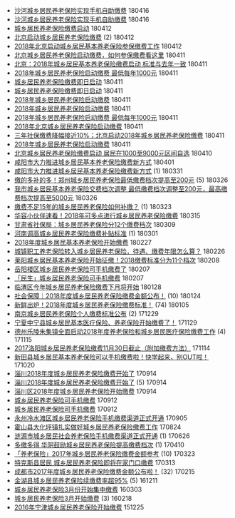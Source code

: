 - [沙河城乡居民养老保险实现手机自助缴费](http://jkwz.applinzi.com/ittc/7092534032762143754.html#%E6%B2%99%E6%B2%B3%E5%9F%8E%E4%B9%A1%E5%B1%85%E6%B0%91%E5%85%BB%E8%80%81%E4%BF%9D%E9%99%A9%E5%AE%9E%E7%8E%B0%E6%89%8B%E6%9C%BA%E8%87%AA%E5%8A%A9%E7%BC%B4%E8%B4%B9)  180416 
- [沙河城乡居民养老保险实现手机自助缴费](http://jkwz.applinzi.com/ittc/7092529906682692618.html#%E6%B2%99%E6%B2%B3%E5%9F%8E%E4%B9%A1%E5%B1%85%E6%B0%91%E5%85%BB%E8%80%81%E4%BF%9D%E9%99%A9%E5%AE%9E%E7%8E%B0%E6%89%8B%E6%9C%BA%E8%87%AA%E5%8A%A9%E7%BC%B4%E8%B4%B9)  180416 
- [城乡居民养老保险缴费启动](http://jkwz.applinzi.com/ittc/7091044968334623754.html#%E5%9F%8E%E4%B9%A1%E5%B1%85%E6%B0%91%E5%85%BB%E8%80%81%E4%BF%9D%E9%99%A9%E7%BC%B4%E8%B4%B9%E5%90%AF%E5%8A%A8)  180412 
- [北京启动城乡居民养老保险缴费](http://jkwz.applinzi.com/ittc/7091043677378184198.html#%E5%8C%97%E4%BA%AC%E5%90%AF%E5%8A%A8%E5%9F%8E%E4%B9%A1%E5%B1%85%E6%B0%91%E5%85%BB%E8%80%81%E4%BF%9D%E9%99%A9%E7%BC%B4%E8%B4%B9) (2) 180412 
- [2018年北京启动城乡居民基本养老保险参保缴费工作](http://jkwz.applinzi.com/ittc/7091040425295217680.html#2018%E5%B9%B4%E5%8C%97%E4%BA%AC%E5%90%AF%E5%8A%A8%E5%9F%8E%E4%B9%A1%E5%B1%85%E6%B0%91%E5%9F%BA%E6%9C%AC%E5%85%BB%E8%80%81%E4%BF%9D%E9%99%A9%E5%8F%82%E4%BF%9D%E7%BC%B4%E8%B4%B9%E5%B7%A5%E4%BD%9C)  180412 
- [北京城乡居民养老保险启动缴费，如何参保缴费看这里](http://jkwz.applinzi.com/ittc/7090852235569529866.html#%E5%8C%97%E4%BA%AC%E5%9F%8E%E4%B9%A1%E5%B1%85%E6%B0%91%E5%85%BB%E8%80%81%E4%BF%9D%E9%99%A9%E5%90%AF%E5%8A%A8%E7%BC%B4%E8%B4%B9%EF%BC%8C%E5%A6%82%E4%BD%95%E5%8F%82%E4%BF%9D%E7%BC%B4%E8%B4%B9%E7%9C%8B%E8%BF%99%E9%87%8C)  180411 
- [北京：2018年城乡居民基本养老保险缴费启动 标准与去年一致](http://jkwz.applinzi.com/ittc/7090759069520626694.html#%E5%8C%97%E4%BA%AC%EF%BC%9A2018%E5%B9%B4%E5%9F%8E%E4%B9%A1%E5%B1%85%E6%B0%91%E5%9F%BA%E6%9C%AC%E5%85%BB%E8%80%81%E4%BF%9D%E9%99%A9%E7%BC%B4%E8%B4%B9%E5%90%AF%E5%8A%A8+%E6%A0%87%E5%87%86%E4%B8%8E%E5%8E%BB%E5%B9%B4%E4%B8%80%E8%87%B4)  180411 
- [2018年城乡居民养老保险启动缴费 最低每年1000元](http://jkwz.applinzi.com/ittc/7090694047322866698.html#2018%E5%B9%B4%E5%9F%8E%E4%B9%A1%E5%B1%85%E6%B0%91%E5%85%BB%E8%80%81%E4%BF%9D%E9%99%A9%E5%90%AF%E5%8A%A8%E7%BC%B4%E8%B4%B9+%E6%9C%80%E4%BD%8E%E6%AF%8F%E5%B9%B41000%E5%85%83)  180411 
- [城乡居民养老保险缴费即日启动](http://jkwz.applinzi.com/ittc/7090680275711558666.html#%E5%9F%8E%E4%B9%A1%E5%B1%85%E6%B0%91%E5%85%BB%E8%80%81%E4%BF%9D%E9%99%A9%E7%BC%B4%E8%B4%B9%E5%8D%B3%E6%97%A5%E5%90%AF%E5%8A%A8)  180411 
- [城乡居民养老保险缴费即日启动](http://jkwz.applinzi.com/ittc/7090674419527844870.html#%E5%9F%8E%E4%B9%A1%E5%B1%85%E6%B0%91%E5%85%BB%E8%80%81%E4%BF%9D%E9%99%A9%E7%BC%B4%E8%B4%B9%E5%8D%B3%E6%97%A5%E5%90%AF%E5%8A%A8)  180411 
- [2018年城乡居民养老保险启动缴费](http://jkwz.applinzi.com/ittc/7090659500052972550.html#2018%E5%B9%B4%E5%9F%8E%E4%B9%A1%E5%B1%85%E6%B0%91%E5%85%BB%E8%80%81%E4%BF%9D%E9%99%A9%E5%90%AF%E5%8A%A8%E7%BC%B4%E8%B4%B9)  180411 
- [2018年城乡居民养老保险启动缴费](http://jkwz.applinzi.com/ittc/7090659077682365450.html#2018%E5%B9%B4%E5%9F%8E%E4%B9%A1%E5%B1%85%E6%B0%91%E5%85%BB%E8%80%81%E4%BF%9D%E9%99%A9%E5%90%AF%E5%8A%A8%E7%BC%B4%E8%B4%B9)  180411 
- [2018年城乡居民养老保险启动缴费 最低每年1000元](http://jkwz.applinzi.com/ittc/7090638972974007307.html#2018%E5%B9%B4%E5%9F%8E%E4%B9%A1%E5%B1%85%E6%B0%91%E5%85%BB%E8%80%81%E4%BF%9D%E9%99%A9%E5%90%AF%E5%8A%A8%E7%BC%B4%E8%B4%B9+%E6%9C%80%E4%BD%8E%E6%AF%8F%E5%B9%B41000%E5%85%83)  180411 
- [2018年北京城乡居民养老保险启动缴费](http://jkwz.applinzi.com/ittc/7090612110998635530.html#2018%E5%B9%B4%E5%8C%97%E4%BA%AC%E5%9F%8E%E4%B9%A1%E5%B1%85%E6%B0%91%E5%85%BB%E8%80%81%E4%BF%9D%E9%99%A9%E5%90%AF%E5%8A%A8%E7%BC%B4%E8%B4%B9)  180411 
- [三年社保缴费降幅接近10%；北京启动2018年城乡居民养老保险缴费](http://jkwz.applinzi.com/ittc/7090387566815872010.html#%E4%B8%89%E5%B9%B4%E7%A4%BE%E4%BF%9D%E7%BC%B4%E8%B4%B9%E9%99%8D%E5%B9%85%E6%8E%A5%E8%BF%9110%25%EF%BC%9B%E5%8C%97%E4%BA%AC%E5%90%AF%E5%8A%A82018%E5%B9%B4%E5%9F%8E%E4%B9%A1%E5%B1%85%E6%B0%91%E5%85%BB%E8%80%81%E4%BF%9D%E9%99%A9%E7%BC%B4%E8%B4%B9)  180411 
- [2018年城乡居民养老保险启动缴费](http://jkwz.applinzi.com/ittc/7090554396079555594.html#2018%E5%B9%B4%E5%9F%8E%E4%B9%A1%E5%B1%85%E6%B0%91%E5%85%BB%E8%80%81%E4%BF%9D%E9%99%A9%E5%90%AF%E5%8A%A8%E7%BC%B4%E8%B4%B9)  180411 
- [北京城乡居民养老保险缴费启动 居民在1000至9000元区间自选](http://jkwz.applinzi.com/ittc/7090421567928665104.html#%E5%8C%97%E4%BA%AC%E5%9F%8E%E4%B9%A1%E5%B1%85%E6%B0%91%E5%85%BB%E8%80%81%E4%BF%9D%E9%99%A9%E7%BC%B4%E8%B4%B9%E5%90%AF%E5%8A%A8+%E5%B1%85%E6%B0%91%E5%9C%A81000%E8%87%B39000%E5%85%83%E5%8C%BA%E9%97%B4%E8%87%AA%E9%80%89)  180410 
- [咸阳市大力推进城乡居民基本养老保险缴费新方式](http://jkwz.applinzi.com/ittc/7086942122915922960.html#%E5%92%B8%E9%98%B3%E5%B8%82%E5%A4%A7%E5%8A%9B%E6%8E%A8%E8%BF%9B%E5%9F%8E%E4%B9%A1%E5%B1%85%E6%B0%91%E5%9F%BA%E6%9C%AC%E5%85%BB%E8%80%81%E4%BF%9D%E9%99%A9%E7%BC%B4%E8%B4%B9%E6%96%B0%E6%96%B9%E5%BC%8F)  180401 
- [咸阳市大力推进城乡居民基本养老保险缴费新方式](http://jkwz.applinzi.com/ittc/7086542174969922577.html#%E5%92%B8%E9%98%B3%E5%B8%82%E5%A4%A7%E5%8A%9B%E6%8E%A8%E8%BF%9B%E5%9F%8E%E4%B9%A1%E5%B1%85%E6%B0%91%E5%9F%BA%E6%9C%AC%E5%85%BB%E8%80%81%E4%BF%9D%E9%99%A9%E7%BC%B4%E8%B4%B9%E6%96%B0%E6%96%B9%E5%BC%8F) (1) 180331 
- [缴的多补的多！郑州城乡居民养老保险最低缴费档次提高至200元](http://jkwz.applinzi.com/ittc/7084853494622454794.html#%E7%BC%B4%E7%9A%84%E5%A4%9A%E8%A1%A5%E7%9A%84%E5%A4%9A%EF%BC%81%E9%83%91%E5%B7%9E%E5%9F%8E%E4%B9%A1%E5%B1%85%E6%B0%91%E5%85%BB%E8%80%81%E4%BF%9D%E9%99%A9%E6%9C%80%E4%BD%8E%E7%BC%B4%E8%B4%B9%E6%A1%A3%E6%AC%A1%E6%8F%90%E9%AB%98%E8%87%B3200%E5%85%83) (5) 180326 
- [我市城乡居民基本养老保险交费档次调整 最低缴费档次调整至200元，最高缴费档次提高至5000元](http://jkwz.applinzi.com/ittc/7084566487346185226.html#%E6%88%91%E5%B8%82%E5%9F%8E%E4%B9%A1%E5%B1%85%E6%B0%91%E5%9F%BA%E6%9C%AC%E5%85%BB%E8%80%81%E4%BF%9D%E9%99%A9%E4%BA%A4%E8%B4%B9%E6%A1%A3%E6%AC%A1%E8%B0%83%E6%95%B4+%E6%9C%80%E4%BD%8E%E7%BC%B4%E8%B4%B9%E6%A1%A3%E6%AC%A1%E8%B0%83%E6%95%B4%E8%87%B3200%E5%85%83%EF%BC%8C%E6%9C%80%E9%AB%98%E7%BC%B4%E8%B4%B9%E6%A1%A3%E6%AC%A1%E6%8F%90%E9%AB%98%E8%87%B35000%E5%85%83)  180326 
- [缴费不足15年的城乡居民养老保险如何补缴？](http://jkwz.applinzi.com/ittc/7083717585994777607.html#%E7%BC%B4%E8%B4%B9%E4%B8%8D%E8%B6%B315%E5%B9%B4%E7%9A%84%E5%9F%8E%E4%B9%A1%E5%B1%85%E6%B0%91%E5%85%BB%E8%80%81%E4%BF%9D%E9%99%A9%E5%A6%82%E4%BD%95%E8%A1%A5%E7%BC%B4%EF%BC%9F) (1) 180323 
- [华容小伙伴速看！2018年可多点进行城乡居民养老保险缴费](http://jkwz.applinzi.com/ittc/7080732447212045329.html#%E5%8D%8E%E5%AE%B9%E5%B0%8F%E4%BC%99%E4%BC%B4%E9%80%9F%E7%9C%8B%EF%BC%812018%E5%B9%B4%E5%8F%AF%E5%A4%9A%E7%82%B9%E8%BF%9B%E8%A1%8C%E5%9F%8E%E4%B9%A1%E5%B1%85%E6%B0%91%E5%85%BB%E8%80%81%E4%BF%9D%E9%99%A9%E7%BC%B4%E8%B4%B9)  180315 
- [甘肃省社保局：城乡居民养老保险分12个缴费档次](http://jkwz.applinzi.com/ittc/7078434587686732810.html#%E7%94%98%E8%82%83%E7%9C%81%E7%A4%BE%E4%BF%9D%E5%B1%80%EF%BC%9A%E5%9F%8E%E4%B9%A1%E5%B1%85%E6%B0%91%E5%85%BB%E8%80%81%E4%BF%9D%E9%99%A9%E5%88%8612%E4%B8%AA%E7%BC%B4%E8%B4%B9%E6%A1%A3%E6%AC%A1)  180309 
- [河南调高城乡居民养老保险缴费补贴标准](http://jkwz.applinzi.com/ittc/7075409955530474506.html#%E6%B2%B3%E5%8D%97%E8%B0%83%E9%AB%98%E5%9F%8E%E4%B9%A1%E5%B1%85%E6%B0%91%E5%85%BB%E8%80%81%E4%BF%9D%E9%99%A9%E7%BC%B4%E8%B4%B9%E8%A1%A5%E8%B4%B4%E6%A0%87%E5%87%86) (1) 180301 
- [2018年度城乡居民基本养老保险开始缴费](http://jkwz.applinzi.com/ittc/7074864658089772039.html#2018%E5%B9%B4%E5%BA%A6%E5%9F%8E%E4%B9%A1%E5%B1%85%E6%B0%91%E5%9F%BA%E6%9C%AC%E5%85%BB%E8%80%81%E4%BF%9D%E9%99%A9%E5%BC%80%E5%A7%8B%E7%BC%B4%E8%B4%B9)  180227 
- [城镇职工养老保险转入城乡居民养老保险，待遇、缴费年限怎么算？](http://jkwz.applinzi.com/ittc/7074341642851320849.html#%E5%9F%8E%E9%95%87%E8%81%8C%E5%B7%A5%E5%85%BB%E8%80%81%E4%BF%9D%E9%99%A9%E8%BD%AC%E5%85%A5%E5%9F%8E%E4%B9%A1%E5%B1%85%E6%B0%91%E5%85%BB%E8%80%81%E4%BF%9D%E9%99%A9%EF%BC%8C%E5%BE%85%E9%81%87%E3%80%81%E7%BC%B4%E8%B4%B9%E5%B9%B4%E9%99%90%E6%80%8E%E4%B9%88%E7%AE%97%EF%BC%9F)  180226 
- [莱阳城乡居民基本养老保险开始征缴！2018缴费标准分为11个档次](http://jkwz.applinzi.com/ittc/7067802163151897611.html#%E8%8E%B1%E9%98%B3%E5%9F%8E%E4%B9%A1%E5%B1%85%E6%B0%91%E5%9F%BA%E6%9C%AC%E5%85%BB%E8%80%81%E4%BF%9D%E9%99%A9%E5%BC%80%E5%A7%8B%E5%BE%81%E7%BC%B4%EF%BC%812018%E7%BC%B4%E8%B4%B9%E6%A0%87%E5%87%86%E5%88%86%E4%B8%BA11%E4%B8%AA%E6%A1%A3%E6%AC%A1)  180208 
- [岳阳楼区城乡居民养老保险可手机缴费了](http://jkwz.applinzi.com/ittc/7067396403687326730.html#%E5%B2%B3%E9%98%B3%E6%A5%BC%E5%8C%BA%E5%9F%8E%E4%B9%A1%E5%B1%85%E6%B0%91%E5%85%BB%E8%80%81%E4%BF%9D%E9%99%A9%E5%8F%AF%E6%89%8B%E6%9C%BA%E7%BC%B4%E8%B4%B9%E4%BA%86)  180207 
- [「民生」城乡居民养老保险可手机缴费](http://jkwz.applinzi.com/ittc/7067362483033867270.html#%E3%80%8C%E6%B0%91%E7%94%9F%E3%80%8D%E5%9F%8E%E4%B9%A1%E5%B1%85%E6%B0%91%E5%85%BB%E8%80%81%E4%BF%9D%E9%99%A9%E5%8F%AF%E6%89%8B%E6%9C%BA%E7%BC%B4%E8%B4%B9)  180207 
- [临渭区今年城乡居民养老保险缴费下月将开始](http://jkwz.applinzi.com/ittc/7063587763058639889.html#%E4%B8%B4%E6%B8%AD%E5%8C%BA%E4%BB%8A%E5%B9%B4%E5%9F%8E%E4%B9%A1%E5%B1%85%E6%B0%91%E5%85%BB%E8%80%81%E4%BF%9D%E9%99%A9%E7%BC%B4%E8%B4%B9%E4%B8%8B%E6%9C%88%E5%B0%86%E5%BC%80%E5%A7%8B)  180128 
- [社会保障｜2018年度城乡居民养老保险缴费金额公布！](http://jkwz.applinzi.com/ittc/7062247508955104272.html#%E7%A4%BE%E4%BC%9A%E4%BF%9D%E9%9A%9C%EF%BD%9C2018%E5%B9%B4%E5%BA%A6%E5%9F%8E%E4%B9%A1%E5%B1%85%E6%B0%91%E5%85%BB%E8%80%81%E4%BF%9D%E9%99%A9%E7%BC%B4%E8%B4%B9%E9%87%91%E9%A2%9D%E5%85%AC%E5%B8%83%EF%BC%81) (10) 180124 
- [新鲜出炉！2018年度城乡居民养老保险缴费标准！](http://jkwz.applinzi.com/ittc/7055188601157977099.html#%E6%96%B0%E9%B2%9C%E5%87%BA%E7%82%89%EF%BC%812018%E5%B9%B4%E5%BA%A6%E5%9F%8E%E4%B9%A1%E5%B1%85%E6%B0%91%E5%85%BB%E8%80%81%E4%BF%9D%E9%99%A9%E7%BC%B4%E8%B4%B9%E6%A0%87%E5%87%86%EF%BC%81) (74) 180105 
- [南京城乡居民养老保险个人缴费标准公布](http://jkwz.applinzi.com/ittc/7052568435223954449.html#%E5%8D%97%E4%BA%AC%E5%9F%8E%E4%B9%A1%E5%B1%85%E6%B0%91%E5%85%BB%E8%80%81%E4%BF%9D%E9%99%A9%E4%B8%AA%E4%BA%BA%E7%BC%B4%E8%B4%B9%E6%A0%87%E5%87%86%E5%85%AC%E5%B8%83) (2) 171229 
- [宁夏中宁县城乡居民基本医疗保险、养老保险开始缴费了！](http://jkwz.applinzi.com/ittc/7041426141385065489.html#%E5%AE%81%E5%A4%8F%E4%B8%AD%E5%AE%81%E5%8E%BF%E5%9F%8E%E4%B9%A1%E5%B1%85%E6%B0%91%E5%9F%BA%E6%9C%AC%E5%8C%BB%E7%96%97%E4%BF%9D%E9%99%A9%E3%80%81%E5%85%BB%E8%80%81%E4%BF%9D%E9%99%A9%E5%BC%80%E5%A7%8B%E7%BC%B4%E8%B4%B9%E4%BA%86%EF%BC%81)  171129 
- [德州乐陵朱集镇全面启动2018年度养老保险和城乡居民医疗保险缴费工作](http://jkwz.applinzi.com/ittc/7036095001598100497.html#%E5%BE%B7%E5%B7%9E%E4%B9%90%E9%99%B5%E6%9C%B1%E9%9B%86%E9%95%87%E5%85%A8%E9%9D%A2%E5%90%AF%E5%8A%A82018%E5%B9%B4%E5%BA%A6%E5%85%BB%E8%80%81%E4%BF%9D%E9%99%A9%E5%92%8C%E5%9F%8E%E4%B9%A1%E5%B1%85%E6%B0%91%E5%8C%BB%E7%96%97%E4%BF%9D%E9%99%A9%E7%BC%B4%E8%B4%B9%E5%B7%A5%E4%BD%9C) (4) 171115 
- [2017洛阳城乡居民养老保险缴费11月30日截止（附加缴费方法）](http://jkwz.applinzi.com/ittc/7035771706445136912.html#2017%E6%B4%9B%E9%98%B3%E5%9F%8E%E4%B9%A1%E5%B1%85%E6%B0%91%E5%85%BB%E8%80%81%E4%BF%9D%E9%99%A9%E7%BC%B4%E8%B4%B911%E6%9C%8830%E6%97%A5%E6%88%AA%E6%AD%A2%EF%BC%88%E9%99%84%E5%8A%A0%E7%BC%B4%E8%B4%B9%E6%96%B9%E6%B3%95%EF%BC%89)  171114 
- [新田县城乡居民基本养老保险可以手机缴费啦！快学起来，别OUT啦！](http://jkwz.applinzi.com/ittc/7026594328271651857.html#%E6%96%B0%E7%94%B0%E5%8E%BF%E5%9F%8E%E4%B9%A1%E5%B1%85%E6%B0%91%E5%9F%BA%E6%9C%AC%E5%85%BB%E8%80%81%E4%BF%9D%E9%99%A9%E5%8F%AF%E4%BB%A5%E6%89%8B%E6%9C%BA%E7%BC%B4%E8%B4%B9%E5%95%A6%EF%BC%81%E5%BF%AB%E5%AD%A6%E8%B5%B7%E6%9D%A5%EF%BC%8C%E5%88%ABOUT%E5%95%A6%EF%BC%81)  171020 
- [淄川2018年度城乡居民养老保险缴费开始了](http://jkwz.applinzi.com/ittc/7013203798309470992.html#%E6%B7%84%E5%B7%9D2018%E5%B9%B4%E5%BA%A6%E5%9F%8E%E4%B9%A1%E5%B1%85%E6%B0%91%E5%85%BB%E8%80%81%E4%BF%9D%E9%99%A9%E7%BC%B4%E8%B4%B9%E5%BC%80%E5%A7%8B%E4%BA%86)  170914 
- [淄川2018年度城乡居民养老保险缴费开始了](http://jkwz.applinzi.com/ittc/7013100689545495568.html#%E6%B7%84%E5%B7%9D2018%E5%B9%B4%E5%BA%A6%E5%9F%8E%E4%B9%A1%E5%B1%85%E6%B0%91%E5%85%BB%E8%80%81%E4%BF%9D%E9%99%A9%E7%BC%B4%E8%B4%B9%E5%BC%80%E5%A7%8B%E4%BA%86) (5) 170914 
- [淄川区2018年度城乡居民养老保险开始缴费](http://jkwz.applinzi.com/ittc/7013093326813922065.html#%E6%B7%84%E5%B7%9D%E5%8C%BA2018%E5%B9%B4%E5%BA%A6%E5%9F%8E%E4%B9%A1%E5%B1%85%E6%B0%91%E5%85%BB%E8%80%81%E4%BF%9D%E9%99%A9%E5%BC%80%E5%A7%8B%E7%BC%B4%E8%B4%B9)  170914 
- [城乡居民养老保险可手机缴费](http://jkwz.applinzi.com/ittc/7012337679994454800.html#%E5%9F%8E%E4%B9%A1%E5%B1%85%E6%B0%91%E5%85%BB%E8%80%81%E4%BF%9D%E9%99%A9%E5%8F%AF%E6%89%8B%E6%9C%BA%E7%BC%B4%E8%B4%B9)  170912 
- [城乡居民养老保险可手机缴费](http://jkwz.applinzi.com/ittc/7012337679990260496.html#%E5%9F%8E%E4%B9%A1%E5%B1%85%E6%B0%91%E5%85%BB%E8%80%81%E4%BF%9D%E9%99%A9%E5%8F%AF%E6%89%8B%E6%9C%BA%E7%BC%B4%E8%B4%B9)  170912 
- [永州冷水滩区城乡居民养老保险手机缴费渠道正式开通](http://jkwz.applinzi.com/ittc/7009761610577740816.html#%E6%B0%B8%E5%B7%9E%E5%86%B7%E6%B0%B4%E6%BB%A9%E5%8C%BA%E5%9F%8E%E4%B9%A1%E5%B1%85%E6%B0%91%E5%85%BB%E8%80%81%E4%BF%9D%E9%99%A9%E6%89%8B%E6%9C%BA%E7%BC%B4%E8%B4%B9%E6%B8%A0%E9%81%93%E6%AD%A3%E5%BC%8F%E5%BC%80%E9%80%9A)  170905 
- [霍山县大化坪镇扎实做好城乡居民养老保险缴费工作](http://jkwz.applinzi.com/ittc/7005188017114055440.html#%E9%9C%8D%E5%B1%B1%E5%8E%BF%E5%A4%A7%E5%8C%96%E5%9D%AA%E9%95%87%E6%89%8E%E5%AE%9E%E5%81%9A%E5%A5%BD%E5%9F%8E%E4%B9%A1%E5%B1%85%E6%B0%91%E5%85%BB%E8%80%81%E4%BF%9D%E9%99%A9%E7%BC%B4%E8%B4%B9%E5%B7%A5%E4%BD%9C)  170824 
- [涟源市城乡居民社会养老保险手机缴费渠道正式开通](http://jkwz.applinzi.com/ittc/6983502061952828421.html#%E6%B6%9F%E6%BA%90%E5%B8%82%E5%9F%8E%E4%B9%A1%E5%B1%85%E6%B0%91%E7%A4%BE%E4%BC%9A%E5%85%BB%E8%80%81%E4%BF%9D%E9%99%A9%E6%89%8B%E6%9C%BA%E7%BC%B4%E8%B4%B9%E6%B8%A0%E9%81%93%E6%AD%A3%E5%BC%8F%E5%BC%80%E9%80%9A) (1) 170626 
- [多缴多得 华阴鼓励城乡居民养老保险提高缴费档次](http://jkwz.applinzi.com/ittc/6954820707048489989.html#%E5%A4%9A%E7%BC%B4%E5%A4%9A%E5%BE%97+%E5%8D%8E%E9%98%B4%E9%BC%93%E5%8A%B1%E5%9F%8E%E4%B9%A1%E5%B1%85%E6%B0%91%E5%85%BB%E8%80%81%E4%BF%9D%E9%99%A9%E6%8F%90%E9%AB%98%E7%BC%B4%E8%B4%B9%E6%A1%A3%E6%AC%A1) (1) 170410 
- [「养老保险」2017年城乡居民养老保险缴费金额参考](http://jkwz.applinzi.com/ittc/6948345776072819716.html#%E3%80%8C%E5%85%BB%E8%80%81%E4%BF%9D%E9%99%A9%E3%80%8D2017%E5%B9%B4%E5%9F%8E%E4%B9%A1%E5%B1%85%E6%B0%91%E5%85%BB%E8%80%81%E4%BF%9D%E9%99%A9%E7%BC%B4%E8%B4%B9%E9%87%91%E9%A2%9D%E5%8F%82%E8%80%83) (10) 170323 
- [特克斯县居民 城乡居民养老保险即将在家门口缴费](http://jkwz.applinzi.com/ittc/6944604088150000644.html#%E7%89%B9%E5%85%8B%E6%96%AF%E5%8E%BF%E5%B1%85%E6%B0%91+%E5%9F%8E%E4%B9%A1%E5%B1%85%E6%B0%91%E5%85%BB%E8%80%81%E4%BF%9D%E9%99%A9%E5%8D%B3%E5%B0%86%E5%9C%A8%E5%AE%B6%E9%97%A8%E5%8F%A3%E7%BC%B4%E8%B4%B9)  170313 
- [成都市2017年度城乡居民养老保险缴费金额公布啦！](http://jkwz.applinzi.com/ittc/6934867351727244293.html#%E6%88%90%E9%83%BD%E5%B8%822017%E5%B9%B4%E5%BA%A6%E5%9F%8E%E4%B9%A1%E5%B1%85%E6%B0%91%E5%85%BB%E8%80%81%E4%BF%9D%E9%99%A9%E7%BC%B4%E8%B4%B9%E9%87%91%E9%A2%9D%E5%85%AC%E5%B8%83%E5%95%A6%EF%BC%81) (32) 170215 
- [金湖县城乡居民养老保险续缴费率超95%](http://jkwz.applinzi.com/ittc/6910290885895259140.html#%E9%87%91%E6%B9%96%E5%8E%BF%E5%9F%8E%E4%B9%A1%E5%B1%85%E6%B0%91%E5%85%BB%E8%80%81%E4%BF%9D%E9%99%A9%E7%BB%AD%E7%BC%B4%E8%B4%B9%E7%8E%87%E8%B6%8595%25) (5) 161211 
- [城乡居民养老保险3月份开始集中缴费](http://jkwz.applinzi.com/ittc/6805449342227858436.html#%E5%9F%8E%E4%B9%A1%E5%B1%85%E6%B0%91%E5%85%BB%E8%80%81%E4%BF%9D%E9%99%A93%E6%9C%88%E4%BB%BD%E5%BC%80%E5%A7%8B%E9%9B%86%E4%B8%AD%E7%BC%B4%E8%B4%B9)  160303 
- [城乡居民养老保险3月开始缴费](http://jkwz.applinzi.com/ittc/6800084830268163076.html#%E5%9F%8E%E4%B9%A1%E5%B1%85%E6%B0%91%E5%85%BB%E8%80%81%E4%BF%9D%E9%99%A93%E6%9C%88%E5%BC%80%E5%A7%8B%E7%BC%B4%E8%B4%B9) (3) 160218 
- [2016年宁津城乡居民养老保险开始缴费](http://jkwz.applinzi.com/ittc/6779682692287431685.html#2016%E5%B9%B4%E5%AE%81%E6%B4%A5%E5%9F%8E%E4%B9%A1%E5%B1%85%E6%B0%91%E5%85%BB%E8%80%81%E4%BF%9D%E9%99%A9%E5%BC%80%E5%A7%8B%E7%BC%B4%E8%B4%B9)  151225 
